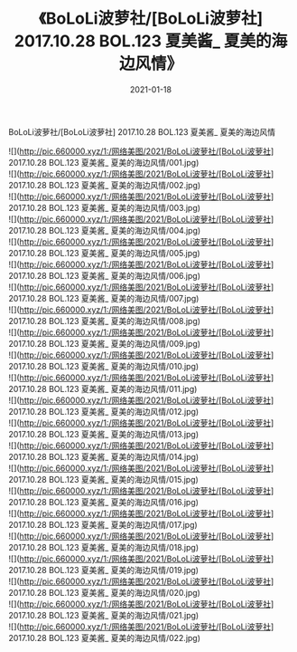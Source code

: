 ﻿---
layout: post
title:  《BoLoLi波萝社/[BoLoLi波萝社] 2017.10.28 BOL.123 夏美酱_ 夏美的海边风情》
date:   2021-01-18
img: http://pic.660000.xyz/1:/网络美图/2021/BoLoLi波萝社/[BoLoLi波萝社] 2017.10.28 BOL.123 夏美酱_ 夏美的海边风情/000.jpg
categories: [美女, 清纯, 唯美]
---

BoLoLi波萝社/[BoLoLi波萝社] 2017.10.28 BOL.123 夏美酱_ 夏美的海边风情

 ![](http://pic.660000.xyz/1:/网络美图/2021/BoLoLi波萝社/[BoLoLi波萝社] 2017.10.28 BOL.123 夏美酱_ 夏美的海边风情/001.jpg) <br>![](http://pic.660000.xyz/1:/网络美图/2021/BoLoLi波萝社/[BoLoLi波萝社] 2017.10.28 BOL.123 夏美酱_ 夏美的海边风情/002.jpg) <br>![](http://pic.660000.xyz/1:/网络美图/2021/BoLoLi波萝社/[BoLoLi波萝社] 2017.10.28 BOL.123 夏美酱_ 夏美的海边风情/003.jpg) <br>![](http://pic.660000.xyz/1:/网络美图/2021/BoLoLi波萝社/[BoLoLi波萝社] 2017.10.28 BOL.123 夏美酱_ 夏美的海边风情/004.jpg) <br>![](http://pic.660000.xyz/1:/网络美图/2021/BoLoLi波萝社/[BoLoLi波萝社] 2017.10.28 BOL.123 夏美酱_ 夏美的海边风情/005.jpg) <br>![](http://pic.660000.xyz/1:/网络美图/2021/BoLoLi波萝社/[BoLoLi波萝社] 2017.10.28 BOL.123 夏美酱_ 夏美的海边风情/006.jpg) <br>![](http://pic.660000.xyz/1:/网络美图/2021/BoLoLi波萝社/[BoLoLi波萝社] 2017.10.28 BOL.123 夏美酱_ 夏美的海边风情/007.jpg) <br>![](http://pic.660000.xyz/1:/网络美图/2021/BoLoLi波萝社/[BoLoLi波萝社] 2017.10.28 BOL.123 夏美酱_ 夏美的海边风情/008.jpg) <br>![](http://pic.660000.xyz/1:/网络美图/2021/BoLoLi波萝社/[BoLoLi波萝社] 2017.10.28 BOL.123 夏美酱_ 夏美的海边风情/009.jpg) <br>![](http://pic.660000.xyz/1:/网络美图/2021/BoLoLi波萝社/[BoLoLi波萝社] 2017.10.28 BOL.123 夏美酱_ 夏美的海边风情/010.jpg) <br>![](http://pic.660000.xyz/1:/网络美图/2021/BoLoLi波萝社/[BoLoLi波萝社] 2017.10.28 BOL.123 夏美酱_ 夏美的海边风情/011.jpg) <br>![](http://pic.660000.xyz/1:/网络美图/2021/BoLoLi波萝社/[BoLoLi波萝社] 2017.10.28 BOL.123 夏美酱_ 夏美的海边风情/012.jpg) <br>![](http://pic.660000.xyz/1:/网络美图/2021/BoLoLi波萝社/[BoLoLi波萝社] 2017.10.28 BOL.123 夏美酱_ 夏美的海边风情/013.jpg) <br>![](http://pic.660000.xyz/1:/网络美图/2021/BoLoLi波萝社/[BoLoLi波萝社] 2017.10.28 BOL.123 夏美酱_ 夏美的海边风情/014.jpg) <br>![](http://pic.660000.xyz/1:/网络美图/2021/BoLoLi波萝社/[BoLoLi波萝社] 2017.10.28 BOL.123 夏美酱_ 夏美的海边风情/015.jpg) <br>![](http://pic.660000.xyz/1:/网络美图/2021/BoLoLi波萝社/[BoLoLi波萝社] 2017.10.28 BOL.123 夏美酱_ 夏美的海边风情/016.jpg) <br>![](http://pic.660000.xyz/1:/网络美图/2021/BoLoLi波萝社/[BoLoLi波萝社] 2017.10.28 BOL.123 夏美酱_ 夏美的海边风情/017.jpg) <br>![](http://pic.660000.xyz/1:/网络美图/2021/BoLoLi波萝社/[BoLoLi波萝社] 2017.10.28 BOL.123 夏美酱_ 夏美的海边风情/018.jpg) <br>![](http://pic.660000.xyz/1:/网络美图/2021/BoLoLi波萝社/[BoLoLi波萝社] 2017.10.28 BOL.123 夏美酱_ 夏美的海边风情/019.jpg) <br>![](http://pic.660000.xyz/1:/网络美图/2021/BoLoLi波萝社/[BoLoLi波萝社] 2017.10.28 BOL.123 夏美酱_ 夏美的海边风情/020.jpg) <br>![](http://pic.660000.xyz/1:/网络美图/2021/BoLoLi波萝社/[BoLoLi波萝社] 2017.10.28 BOL.123 夏美酱_ 夏美的海边风情/021.jpg) <br>![](http://pic.660000.xyz/1:/网络美图/2021/BoLoLi波萝社/[BoLoLi波萝社] 2017.10.28 BOL.123 夏美酱_ 夏美的海边风情/022.jpg) <br>